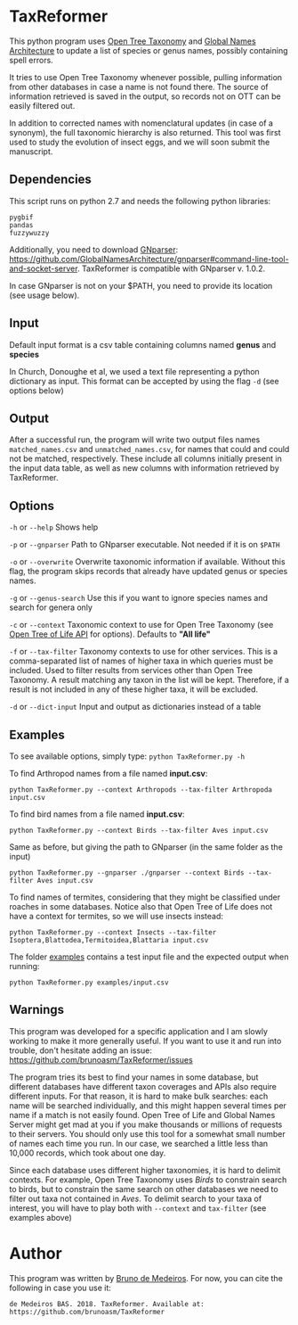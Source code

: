 # TaxReformer

This python program uses [Open Tree Taxonomy](https://tree.opentreeoflife.org/about/taxonomy-version/ott3.0) and [Global Names Architecture](http://globalnames.org) to update a list of species or genus names, possibly containing spell errors.

It tries to use Open Tree Taxonomy whenever possible, pulling information from other databases in case a name is not found there. The source of information retrieved is saved in the output, so records not on OTT can be easily filtered out.

In addition to corrected names with nomenclatural updates (in case of a synonym), the full taxonomic hierarchy is also returned. This tool was first used to study the evolution of insect eggs, and we will soon submit the manuscript.

## Dependencies

This script runs on python 2.7 and needs the following python libraries:
```
pygbif
pandas
fuzzywuzzy
```

Additionally, you need to download [GNparser](https://github.com/GlobalNamesArchitecture/gnparser#command-line-tool-and-socket-server): https://github.com/GlobalNamesArchitecture/gnparser#command-line-tool-and-socket-server. TaxReformer is compatible with GNparser v. 1.0.2.


In case GNparser is not on your $PATH, you need to provide its location (see usage below).


## Input
Default input format is a csv table containing columns named **genus** and **species**

In Church, Donoughe et al, we used a text file representing a python dictionary as input. This format can be accepted by using the flag `-d` (see options below)

## Output
After a successful run, the program will write two output files names `matched_names.csv` and `unmatched_names.csv`, for names that could and could not be matched, respectively. These include all columns initially present in the input data table, as well as new columns with information retrieved by TaxReformer.


## Options

`-h` or `--help` Shows help

`-p` or `--gnparser` Path to GNparser executable. Not needed if it is on `$PATH`

`-o` or `--overwrite` Overwrite taxonomic information if available. Without this flag, the program skips records that already have updated genus or species names.

`-g` or `--genus-search` Use this if you want to ignore species names and search for genera only

`-c` or `--context` Taxonomic context to use for Open Tree Taxonomy (see [Open Tree of Life API](https://github.com/OpenTreeOfLife/germinator/wiki/TNRS-API-v3#contexts) for options). Defaults to **"All life"**

`-f` or `--tax-filter` Taxonomy contexts to use for other services. This is a comma-separated list of names of higher taxa in which queries must be included. Used to filter results from services other than Open Tree Taxonomy. A result matching any taxon in the list will be kept. Therefore, if a result is not included in any of these higher taxa, it will be excluded. 

`-d` or `--dict-input` Input and output as dictionaries instead of a table

## Examples

To see available options, simply type:
```python TaxReformer.py -h```

To find Arthropod names from a file named **input.csv**:

```python TaxReformer.py --context Arthropods --tax-filter Arthropoda input.csv```

To find bird names from a file named **input.csv**:

```python TaxReformer.py --context Birds --tax-filter Aves input.csv```

Same as before, but giving the path to GNparser (in the same folder as the input)

```python TaxReformer.py --gnparser ./gnparser --context Birds --tax-filter Aves input.csv```

To find names of termites, considering that they might be classified under roaches in some databases. Notice also that Open Tree of Life does not have a context for termites, so we will use insects instead:

```python TaxReformer.py --context Insects --tax-filter Isoptera,Blattodea,Termitoidea,Blattaria input.csv```

The folder [examples](./examples/) contains a test input file and the expected output when running:

```python TaxReformer.py examples/input.csv```

## Warnings

This program was developed for a specific application and I am slowly working to make it more generally useful. If you want to use it and run into trouble, don't hesitate adding an issue: https://github.com/brunoasm/TaxReformer/issues

The program tries its best to find your names in some database, but different databases have different taxon coverages and APIs also require different inputs. For that reason, it is hard to make bulk searches: each name will be searched individually, and this might happen several times per name if a match is not easily found. Open Tree of Life and Global Names Server might get mad at you if you make thousands or millions of requests to their servers. You should only use this tool for a somewhat small number of names each time you run. In our case, we searched a little less than 10,000 records, which took about one day.

Since each database uses different higher taxonomies, it is hard to delimit contexts. For example, Open Tree Taxonomy uses *Birds* to constrain search to birds, but to constrain the same search on other databases we need to filter out taxa not contained in *Aves*. To delimit search to your taxa of interest, you will have to play both with `--context` and `tax-filter` (see examples above)

# Author

This program was written by [Bruno de Medeiros](https://github.com/brunoasm). For now, you can cite the following in case you use it:

`de Medeiros BAS. 2018. TaxReformer. Available at: https://github.com/brunoasm/TaxReformer`








